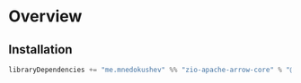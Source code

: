 # Overview

## Installation

```scala
libraryDependencies += "me.mnedokushev" %% "zio-apache-arrow-core" % "@VERSION@"
```